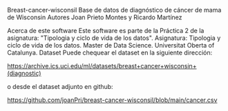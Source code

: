 Breast-cancer-wisconsil
Base de datos de diagnóstico de cáncer de mama de Wisconsin
Autores
Joan Prieto Montes y Ricardo Martínez

Acerca de este software
Este software es parte de la Práctica 2 de la asignatura: "Tipologia y ciclo de vida de los datos".
Asignatura: Tipologia y ciclo de vida de los datos.
Master de Data Science.
Universitat Oberta of Catalunya.
Dataset
Puede chequear el dataset en la siguiente dirección:

https://archive.ics.uci.edu/ml/datasets/breast+cancer+wisconsin+(diagnostic)

o desde el dataset adjunto en github:

https://github.com/joanPri/breast-cancer-wisconsil/blob/main/cancer.csv
